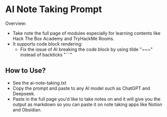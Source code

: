 # AI Note Taking Prompt
Overview:
- Take note the full page of modules especially for learning contents like Hack The Box Academy and TryHackMe Rooms.
- It supports code block rendering:
	- Fix the issue of AI breaking the code block by using tilde "~~~" instead of backticks "```"

## How to Use?
- See the ai-note-taking.txt
- Copy the prompt and paste to any AI model such as ChatGPT and Deepseek.
- Paste in the full page you'd like to take notes on and it will give you the output as markdown so you can paste it on note taking apps like Notion and Obsidian.
